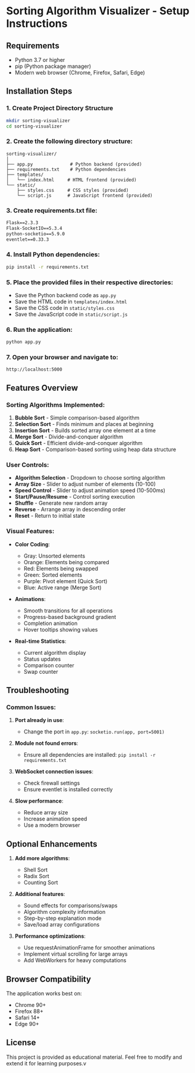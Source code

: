 # Sorting Algorithm Visualizer - Setup Instructions

## Requirements

- Python 3.7 or higher
- pip (Python package manager)
- Modern web browser (Chrome, Firefox, Safari, Edge)

## Installation Steps

### 1. Create Project Directory Structure

```bash
mkdir sorting-visualizer
cd sorting-visualizer
```

### 2. Create the following directory structure:

```
sorting-visualizer/
│
├── app.py              # Python backend (provided)
├── requirements.txt    # Python dependencies
├── templates/
│   └── index.html     # HTML frontend (provided)
└── static/
    ├── styles.css     # CSS styles (provided)
    └── script.js      # JavaScript frontend (provided)
```

### 3. Create requirements.txt file:

```txt
Flask==2.3.3
Flask-SocketIO==5.3.4
python-socketio==5.9.0
eventlet==0.33.3
```

### 4. Install Python dependencies:

```bash
pip install -r requirements.txt
```

### 5. Place the provided files in their respective directories:

- Save the Python backend code as `app.py`
- Save the HTML code in `templates/index.html`
- Save the CSS code in `static/styles.css`
- Save the JavaScript code in `static/script.js`

### 6. Run the application:

```bash
python app.py
```

### 7. Open your browser and navigate to:

```
http://localhost:5000
```

## Features Overview

### Sorting Algorithms Implemented:
1. **Bubble Sort** - Simple comparison-based algorithm
2. **Selection Sort** - Finds minimum and places at beginning
3. **Insertion Sort** - Builds sorted array one element at a time
4. **Merge Sort** - Divide-and-conquer algorithm
5. **Quick Sort** - Efficient divide-and-conquer algorithm
6. **Heap Sort** - Comparison-based sorting using heap data structure

### User Controls:
- **Algorithm Selection** - Dropdown to choose sorting algorithm
- **Array Size** - Slider to adjust number of elements (10-100)
- **Speed Control** - Slider to adjust animation speed (10-500ms)
- **Start/Pause/Resume** - Control sorting execution
- **Shuffle** - Generate new random array
- **Reverse** - Arrange array in descending order
- **Reset** - Return to initial state

### Visual Features:
- **Color Coding**:
  - Gray: Unsorted elements
  - Orange: Elements being compared
  - Red: Elements being swapped
  - Green: Sorted elements
  - Purple: Pivot element (Quick Sort)
  - Blue: Active range (Merge Sort)

- **Animations**:
  - Smooth transitions for all operations
  - Progress-based background gradient
  - Completion animation
  - Hover tooltips showing values

- **Real-time Statistics**:
  - Current algorithm display
  - Status updates
  - Comparison counter
  - Swap counter

## Troubleshooting

### Common Issues:

1. **Port already in use**:
   - Change the port in `app.py`: `socketio.run(app, port=5001)`

2. **Module not found errors**:
   - Ensure all dependencies are installed: `pip install -r requirements.txt`

3. **WebSocket connection issues**:
   - Check firewall settings
   - Ensure eventlet is installed correctly

4. **Slow performance**:
   - Reduce array size
   - Increase animation speed
   - Use a modern browser

## Optional Enhancements

1. **Add more algorithms**:
   - Shell Sort
   - Radix Sort
   - Counting Sort

2. **Additional features**:
   - Sound effects for comparisons/swaps
   - Algorithm complexity information
   - Step-by-step explanation mode
   - Save/load array configurations

3. **Performance optimizations**:
   - Use requestAnimationFrame for smoother animations
   - Implement virtual scrolling for large arrays
   - Add WebWorkers for heavy computations

## Browser Compatibility

The application works best on:
- Chrome 90+
- Firefox 88+
- Safari 14+
- Edge 90+

## License

This project is provided as educational material. Feel free to modify and extend it for learning purposes.v